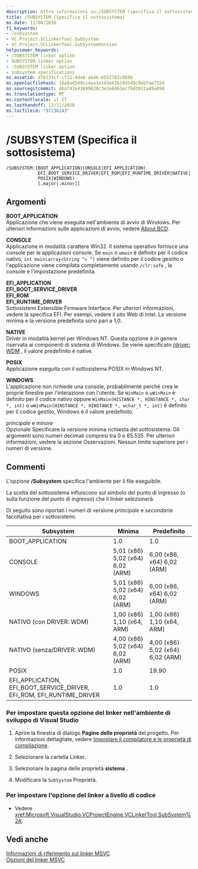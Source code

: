 ```yaml
---
description: Altre informazioni su:/SUBSYSTEM (specifica il sottosistema)
title: /SUBSYSTEM (Specifica il sottosistema)
ms.date: 11/04/2016
f1_keywords:
- /subsystem
- VC.Project.VCLinkerTool.SubSystem
- VC.Project.VCLinkerTool.SubSystemVersion
helpviewer_keywords:
- /SUBSYSTEM linker option
- SUBSYSTEM linker option
- -SUBSYSTEM linker option
- subsystem specifications
ms.assetid: d7b133cf-cf22-4da8-ab46-6552702c0b9b
ms.openlocfilehash: 18a8ad549cc4aa1e143e43619d549c9eb7ae7324
ms.sourcegitcommit: d6af41e42699628c3e2e6063ec7b03931a49a098
ms.translationtype: MT
ms.contentlocale: it-IT
ms.lasthandoff: 12/11/2020
ms.locfileid: "97236243"
---
```

# <a name="subsystem-specify-subsystem"></a>/SUBSYSTEM (Specifica il sottosistema)

```
/SUBSYSTEM:{BOOT_APPLICATION|CONSOLE|EFI_APPLICATION|
            EFI_BOOT_SERVICE_DRIVER|EFI_ROM|EFI_RUNTIME_DRIVER|NATIVE|
            POSIX|WINDOWS)
            [,major[.minor]]
```

## <a name="arguments"></a>Argomenti

**BOOT_APPLICATION**<br/>
Applicazione che viene eseguita nell'ambiente di avvio di Windows. Per ulteriori informazioni sulle applicazioni di avvio, vedere [About BCD](/previous-versions/windows/desktop/bcd/about-bcd).

**CONSOLE**<br/>
Applicazione in modalità carattere Win32. Il sistema operativo fornisce una console per le applicazioni console. Se `main` o `wmain` è definito per il codice nativo, `int main(array<String ^> ^)` viene definito per il codice gestito o l'applicazione viene compilata completamente usando `/clr:safe` , la console è l'impostazione predefinita.

**EFI_APPLICATION**<br/>
**EFI_BOOT_SERVICE_DRIVER**<br/>
**EFI_ROM**<br/>
**EFI_RUNTIME_DRIVER**<br/>
Sottosistemi Extensible Firmware Interface. Per ulteriori informazioni, vedere la specifica EFI. Per esempi, vedere il sito Web di Intel. La versione minima e la versione predefinita sono pari a 1,0.

**NATIVE**<br/>
Driver in modalità kernel per Windows NT. Questa opzione è in genere riservata ai componenti di sistema di Windows. Se viene specificato [/driver: WDM](driver-windows-nt-kernel-mode-driver.md) , il valore predefinito è native.

**POSIX**<br/>
Applicazione eseguita con il sottosistema POSIX in Windows NT.

**WINDOWS**<br/>
L'applicazione non richiede una console, probabilmente perché crea le proprie finestre per l'interazione con l'utente. Se `WinMain` o `wWinMain` è definito per il codice nativo oppure `WinMain(HISTANCE *, HINSTANCE *, char *, int)` o `wWinMain(HINSTANCE *, HINSTANCE *, wchar_t *, int)` è definito per il codice gestito, Windows è il valore predefinito.

*principale* e *minore*<br/>
Opzionale Specificare la versione minima richiesta del sottosistema. Gli argomenti sono numeri decimali compresi tra 0 e 65.535. Per ulteriori informazioni, vedere la sezione Osservazioni. Nessun limite superiore per i numeri di versione.

## <a name="remarks"></a>Commenti

L'opzione **/Subsystem** specifica l'ambiente per il file eseguibile.

La scelta del sottosistema influiscono sul simbolo del punto di ingresso (o sulla funzione del punto di ingresso) che il linker selezionerà.

Di seguito sono riportati i numeri di versione *principale* e *secondaria* facoltativa per i sottosistemi.

|Subsystem|Minima|Predefinito|
|---------------|-------------|-------------|
|BOOT_APPLICATION|1.0|1.0|
|CONSOLE|5,01 (x86) 5,02 (x64) 6,02 (ARM)|6,00 (x86, x64) 6,02 (ARM)|
|WINDOWS|5,01 (x86) 5,02 (x64) 6,02 (ARM)|6,00 (x86, x64) 6,02 (ARM)|
|NATIVO (con DRIVER: WDM)|1,00 (x86) 1,10 (x64, ARM)|1,00 (x86) 1,10 (x64, ARM)|
|NATIVO (senza/DRIVER: WDM)|4,00 (x86) 5,02 (x64) 6,02 (ARM)|4,00 (x86) 5,02 (x64) 6,02 (ARM)|
|POSIX|1.0|19.90|
|EFI_APPLICATION, EFI_BOOT_SERVICE_DRIVER, EFI_ROM, EFI_RUNTIME_DRIVER|1.0|1.0|

### <a name="to-set-this-linker-option-in-the-visual-studio-development-environment"></a>Per impostare questa opzione del linker nell'ambiente di sviluppo di Visual Studio

1. Aprire la finestra di dialogo **Pagine delle proprietà** del progetto. Per informazioni dettagliate, vedere [Impostare il compilatore e le proprietà di compilazione](../working-with-project-properties.md).

1. Selezionare la cartella Linker.

1. Selezionare la pagina delle proprietà **sistema** .

1. Modificare la `SubSystem` Proprietà.

### <a name="to-set-this-linker-option-programmatically"></a>Per impostare l'opzione del linker a livello di codice

- Vedere <xref:Microsoft.VisualStudio.VCProjectEngine.VCLinkerTool.SubSystem%2A>.

## <a name="see-also"></a>Vedi anche

[Informazioni di riferimento sul linker MSVC](linking.md)<br/>
[Opzioni del linker MSVC](linker-options.md)
